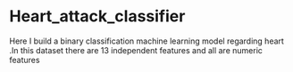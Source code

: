 # Heart_attack_classifier

Here I build a binary classification machine learning model regarding heart .In this dataset there are 13 independent features and all are numeric features 
